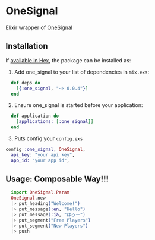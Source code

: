 # OneSignal

Elixir wrapper of [OneSignal](https://onesignal.com)

## Installation

If [available in Hex](https://hex.pm/docs/publish), the package can be installed as:

  1. Add one_signal to your list of dependencies in `mix.exs`:

```elixir
  def deps do
    [{:one_signal, "~> 0.0.4"}]
  end
```

  2. Ensure one_signal is started before your application:

```elixir
  def application do
    [applications: [:one_signal]]
  end
```

  3. Puts config your `config.exs`

```elixir
config :one_signal, OneSignal,
  api_key: "your api key",
  app_id: "your app id",
```


## Usage: Composable Way!!!

```elixir
  import OneSignal.Param
  OneSignal.new
  |> put_heading("Welcome!")
  |> put_message(:en, "Hello")
  |> put_message(:ja, "はろー")
  |> put_segment("Free Players")
  |> put_segment("New Players")
  |> push
```
